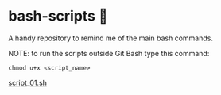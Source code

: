 # bash-scripts :ghost:		
A handy repository to remind me of the main bash commands.

NOTE: to run the scripts outside Git Bash type this command:

    chmod u+x <script_name>

[script_01.sh](script_01.sh)